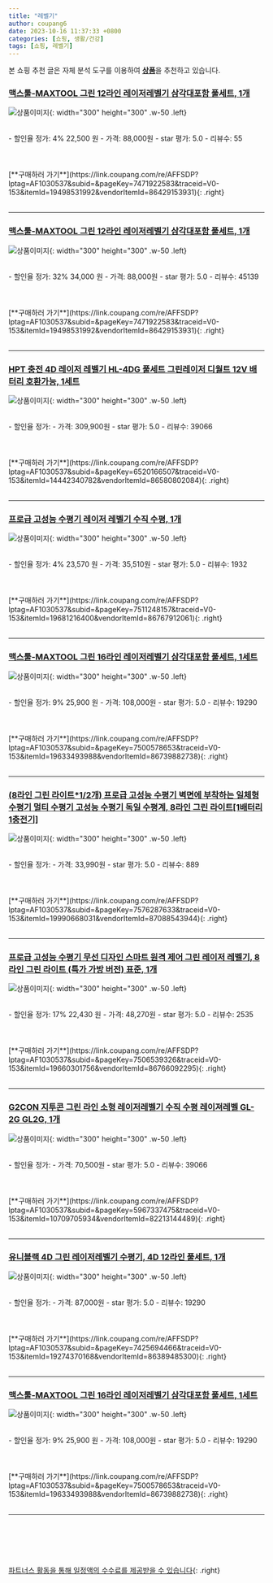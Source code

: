 ```yaml
---
title: "레벨기"
author: coupang6
date: 2023-10-16 11:37:33 +0800
categories: [쇼핑, 생활/건강]
tags: [쇼핑, 레벨기]
---
```


본 쇼핑 추천 글은 자체 분석 도구를 이용하여 [**상품**](https://link.coupang.com/a/bao1ui)을 추천하고 있습니다.

### [맥스툴-MAXTOOL 그린 12라인 레이저레벨기 삼각대포함 풀세트, 1개](https://link.coupang.com/re/AFFSDP?lptag=AF1030537&subid=&pageKey=7471922583&traceid=V0-153&itemId=19498531992&vendorItemId=86429153931)

![상품이미지](https://thumbnail10.coupangcdn.com/thumbnails/remote/230x230ex/image/vendor_inventory/dbb5/55afd25f8b178997db75e26c0b909c5e8a26c1149234d216f4eab359dc31.jpg){: width="300" height="300" .w-50 .left}


<br>
- 할인율 정가: 4%  22,500   원
- 가격: 88,000원
- star 평가: 5.0
- 리뷰수: 55
<br>
<br>
<br>
<br>
[**구매하러 가기**](https://link.coupang.com/re/AFFSDP?lptag=AF1030537&subid=&pageKey=7471922583&traceid=V0-153&itemId=19498531992&vendorItemId=86429153931){: .right}
<br>
<br>

---

### [맥스툴-MAXTOOL 그린 12라인 레이저레벨기 삼각대포함 풀세트, 1개](https://link.coupang.com/re/AFFSDP?lptag=AF1030537&subid=&pageKey=7471922583&traceid=V0-153&itemId=19498531992&vendorItemId=86429153931)

![상품이미지](https://thumbnail10.coupangcdn.com/thumbnails/remote/230x230ex/image/vendor_inventory/dbb5/55afd25f8b178997db75e26c0b909c5e8a26c1149234d216f4eab359dc31.jpg){: width="300" height="300" .w-50 .left}


<br>
- 할인율 정가: 32%  34,000   원
- 가격: 88,000원
- star 평가: 5.0
- 리뷰수: 45139
<br>
<br>
<br>
<br>
[**구매하러 가기**](https://link.coupang.com/re/AFFSDP?lptag=AF1030537&subid=&pageKey=7471922583&traceid=V0-153&itemId=19498531992&vendorItemId=86429153931){: .right}
<br>
<br>

---

### [HPT 충전 4D 레이저 레벨기 HL-4DG 풀세트 그린레이저 디월트 12V 배터리 호환가능, 1세트](https://link.coupang.com/re/AFFSDP?lptag=AF1030537&subid=&pageKey=6520166507&traceid=V0-153&itemId=14442340782&vendorItemId=86580802084)

![상품이미지](https://thumbnail7.coupangcdn.com/thumbnails/remote/230x230ex/image/vendor_inventory/c453/0d3ae99a008a8c01f223da7c0458d329362d2c8791b7ce1291293f18088f.jpg){: width="300" height="300" .w-50 .left}


<br>
- 할인율 정가: 
- 가격: 309,900원
- star 평가: 5.0
- 리뷰수: 39066
<br>
<br>
<br>
<br>
[**구매하러 가기**](https://link.coupang.com/re/AFFSDP?lptag=AF1030537&subid=&pageKey=6520166507&traceid=V0-153&itemId=14442340782&vendorItemId=86580802084){: .right}
<br>
<br>

---

### [프로급 고성능 수평기 레이저 레벨기 수직 수평, 1개](https://link.coupang.com/re/AFFSDP?lptag=AF1030537&subid=&pageKey=7511248157&traceid=V0-153&itemId=19681216400&vendorItemId=86767912061)

![상품이미지](https://thumbnail8.coupangcdn.com/thumbnails/remote/230x230ex/image/vendor_inventory/a9ee/02e7e8abd1e4266829e7719058f10d267e9bfffdafe499f0d00def60306d.jpg){: width="300" height="300" .w-50 .left}


<br>
- 할인율 정가: 4%  23,570   원
- 가격: 35,510원
- star 평가: 5.0
- 리뷰수: 1932
<br>
<br>
<br>
<br>
[**구매하러 가기**](https://link.coupang.com/re/AFFSDP?lptag=AF1030537&subid=&pageKey=7511248157&traceid=V0-153&itemId=19681216400&vendorItemId=86767912061){: .right}
<br>
<br>

---

### [맥스툴-MAXTOOL 그린 16라인 레이저레벨기 삼각대포함 풀세트, 1세트](https://link.coupang.com/re/AFFSDP?lptag=AF1030537&subid=&pageKey=7500578653&traceid=V0-153&itemId=19633493988&vendorItemId=86739882738)

![상품이미지](https://thumbnail10.coupangcdn.com/thumbnails/remote/230x230ex/image/vendor_inventory/dbb5/55afd25f8b178997db75e26c0b909c5e8a26c1149234d216f4eab359dc31.jpg){: width="300" height="300" .w-50 .left}


<br>
- 할인율 정가: 9%  25,900   원
- 가격: 108,000원
- star 평가: 5.0
- 리뷰수: 19290
<br>
<br>
<br>
<br>
[**구매하러 가기**](https://link.coupang.com/re/AFFSDP?lptag=AF1030537&subid=&pageKey=7500578653&traceid=V0-153&itemId=19633493988&vendorItemId=86739882738){: .right}
<br>
<br>

---

### [(8라인 그린 라이트*1/2개) 프로급 고성능 수평기 벽면에 부착하는 일체형 수평기 멀티 수평기 고성능 수평기 독일 수평계, 8라인 그린 라이트[1배터리1충전기]](https://link.coupang.com/re/AFFSDP?lptag=AF1030537&subid=&pageKey=7576287633&traceid=V0-153&itemId=19990668031&vendorItemId=87088543944)

![상품이미지](https://thumbnail7.coupangcdn.com/thumbnails/remote/230x230ex/image/vendor_inventory/c2f6/3bb4b9b921c920b03d7c04ec809dfe14a4d09531ce83515ea346f60fbcc6.png){: width="300" height="300" .w-50 .left}


<br>
- 할인율 정가: 
- 가격: 33,990원
- star 평가: 5.0
- 리뷰수: 889
<br>
<br>
<br>
<br>
[**구매하러 가기**](https://link.coupang.com/re/AFFSDP?lptag=AF1030537&subid=&pageKey=7576287633&traceid=V0-153&itemId=19990668031&vendorItemId=87088543944){: .right}
<br>
<br>

---

### [프로급 고성능 수평기 무선 디자인 스마트 원격 제어 그린 레이저 레벨기, 8라인 그린 라이트 (특가 가방 버전) 표준, 1개](https://link.coupang.com/re/AFFSDP?lptag=AF1030537&subid=&pageKey=7506539326&traceid=V0-153&itemId=19660301756&vendorItemId=86766092295)

![상품이미지](https://thumbnail9.coupangcdn.com/thumbnails/remote/230x230ex/image/vendor_inventory/1078/96a6b05bcd7538bbd964d8b1cdba52ac0daef885c0d0a7c4a04be6350ebf.jpg){: width="300" height="300" .w-50 .left}


<br>
- 할인율 정가: 17%  22,430   원
- 가격: 48,270원
- star 평가: 5.0
- 리뷰수: 2535
<br>
<br>
<br>
<br>
[**구매하러 가기**](https://link.coupang.com/re/AFFSDP?lptag=AF1030537&subid=&pageKey=7506539326&traceid=V0-153&itemId=19660301756&vendorItemId=86766092295){: .right}
<br>
<br>

---

### [G2CON 지투콘 그린 라인 소형 레이저레벨기 수직 수평 레이져레벨 GL-2G GL2G, 1개](https://link.coupang.com/re/AFFSDP?lptag=AF1030537&subid=&pageKey=5967337475&traceid=V0-153&itemId=10709705934&vendorItemId=82213144489)

![상품이미지](https://thumbnail7.coupangcdn.com/thumbnails/remote/230x230ex/image/vendor_inventory/d3d0/4c71e7794187b199ce5926b91c785fddde57a86e989e8a8f32d30d9a436b.jpg){: width="300" height="300" .w-50 .left}


<br>
- 할인율 정가: 
- 가격: 70,500원
- star 평가: 5.0
- 리뷰수: 39066
<br>
<br>
<br>
<br>
[**구매하러 가기**](https://link.coupang.com/re/AFFSDP?lptag=AF1030537&subid=&pageKey=5967337475&traceid=V0-153&itemId=10709705934&vendorItemId=82213144489){: .right}
<br>
<br>

---

### [유니블랙 4D 그린 레이저레벨기 수평기, 4D 12라인 풀세트, 1개](https://link.coupang.com/re/AFFSDP?lptag=AF1030537&subid=&pageKey=7425694466&traceid=V0-153&itemId=19274370168&vendorItemId=86389485300)

![상품이미지](https://thumbnail8.coupangcdn.com/thumbnails/remote/230x230ex/image/vendor_inventory/d40f/6fe5e9eeb7c582b9f86aa5770e3f5518c6de8362efb1ed3a207b3c38b110.jpg){: width="300" height="300" .w-50 .left}


<br>
- 할인율 정가: 
- 가격: 87,000원
- star 평가: 5.0
- 리뷰수: 19290
<br>
<br>
<br>
<br>
[**구매하러 가기**](https://link.coupang.com/re/AFFSDP?lptag=AF1030537&subid=&pageKey=7425694466&traceid=V0-153&itemId=19274370168&vendorItemId=86389485300){: .right}
<br>
<br>

---

### [맥스툴-MAXTOOL 그린 16라인 레이저레벨기 삼각대포함 풀세트, 1세트](https://link.coupang.com/re/AFFSDP?lptag=AF1030537&subid=&pageKey=7500578653&traceid=V0-153&itemId=19633493988&vendorItemId=86739882738)

![상품이미지](https://thumbnail10.coupangcdn.com/thumbnails/remote/230x230ex/image/vendor_inventory/dbb5/55afd25f8b178997db75e26c0b909c5e8a26c1149234d216f4eab359dc31.jpg){: width="300" height="300" .w-50 .left}


<br>
- 할인율 정가: 9%  25,900   원
- 가격: 108,000원
- star 평가: 5.0
- 리뷰수: 19290
<br>
<br>
<br>
<br>
[**구매하러 가기**](https://link.coupang.com/re/AFFSDP?lptag=AF1030537&subid=&pageKey=7500578653&traceid=V0-153&itemId=19633493988&vendorItemId=86739882738){: .right}
<br>
<br>

---
<br><br><br><br><br> [파트너스 활동을 통해 일정액의 수수료를 제공받을 수 있습니다](https://link.coupang.com/a/bao1ui){: .right}
